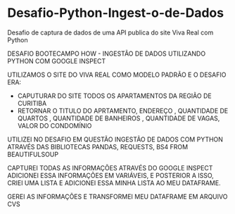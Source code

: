 # Desafio-Python-Ingest-o-de-Dados
Desafio de captura de dados de uma API publica do site Viva Real com Python

DESAFIO BOOTECAMPO HOW - INGESTÃO DE DADOS UTILIZANDO PYTHON COM GOOGLE INSPECT



UTILIZAMOS O SITE DO VIVA REAL COMO MODELO PADRÃO E O DESAFIO ERA:

- CAPUTURAR DO SITE TODOS OS APARTAMENTOS DA REGIÃO DE CURITIBA  
- RETORNAR O TITULO DO APRTAMENTO, ENDEREÇO ,  QUANTIDADE DE QUARTOS , QUANTIDADE DE BANHEIROS , QUANTIDADE DE VAGAS, VALOR DO CONDOMÍNIO

UTILIZEI NO DESAFIO EM QUESTÃO INGESTÃO DE DADOS COM PYTHON ATRAVÉS DAS BIBLIOTECAS PANDAS, REQUESTS, BS4 FROM BEAUTIFULSOUP

CAPTUREI TODAS AS INFORMAÇÕES ATRAVÉS DO GOOGLE INSPECT
ADICIONEI ESSA INFORMAÇÕES EM VARIÁVEIS, E POSTERIOR A ISSO, CRIEI UMA LISTA E ADICIONEI ESSA MINHA LISTA AO MEU DATAFRAME. 


GEREI AS INFORMAÇÕES E TRANSFORMEI MEU DATAFRAME EM ARQUIVO CVS



